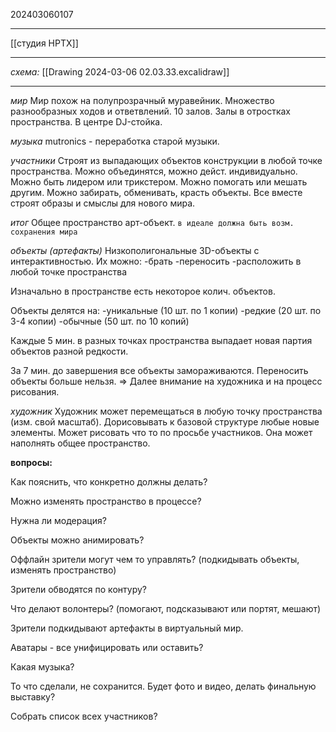 202403060107

***

[[студия HPTX]]

***

*схема:*
[[Drawing 2024-03-06 02.03.33.excalidraw]]

***
*мир*
Мир похож на полупрозрачный муравейник.
Множество разнообразных ходов и ответвлений.
10 залов.
Залы в отростках пространства.
В центре DJ-стойка.

*музыка* 
mutronics - переработка старой музыки.

*участники*
Строят из выпадающих объектов конструкции в любой точке пространства.
Можно объединятся, можно дейст. индивидуально.
Можно быть лидером или трикстером.
Можно помогать или мешать другим.
Можно забирать, обменивать, красть объекты.
Все вместе строят образы и смыслы для нового мира.

*итог*
Общее пространство арт-объект.
`в идеале должна быть возм. сохранения мира`

*объекты (артефакты)*
Низкополигональные 3D-объекты с интерактивностью.
Их можно:
-брать
-переносить
-расположить в любой точке пространства

Изначально в пространстве есть некоторое колич. объектов.

Объекты делятся на:
-уникальные (10 шт. по 1 копии)
-редкие (20 шт. по 3-4 копии)
-обычные (50 шт. по 10 копий)

Каждые 5 мин. в разных точках пространства выпадает новая партия объектов разной редкости.

За 7 мин. до завершения все объекты замораживаются.
Переносить объекты больше нельзя.
=>
Далее внимание на художника и на процесс рисования.

*художник*
Художник может перемещаться в любую точку пространства (изм. свой масштаб).
Дорисовывать к базовой структуре любые новые элементы.
Может рисовать что то по просьбе участников.
Она может наполнять общее пространство.

**вопросы:**

Как пояснить, что конкретно должны делать?

Можно изменять пространство в процессе?

Нужна ли модерация?

Объекты можно анимировать?

Оффлайн зрители могут чем то управлять?
(подкидывать объекты, изменять пространство)

Зрители обводятся по контуру?

Что делают волонтеры?
(помогают, подсказывают или портят, мешают)

Зрители подкидывают артефакты в виртуальный мир.

Аватары - все унифицировать или оставить?

Какая музыка?

То что сделали, не сохранится. 
Будет фото и видео, делать финальную выставку?

Собрать список всех участников?